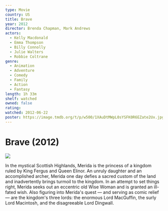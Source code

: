 ```yaml
---
type: Movie
country: US
title: Brave
year: 2012
director: Brenda Chapman, Mark Andrews
actors:
  - Kelly Macdonald
  - Emma Thompson
  - Billy Connolly
  - Julie Walters
  - Robbie Coltrane
genre:
  - Animation
  - Adventure
  - Comedy
  - Family
  - Action
  - Fantasy
length: 1h 33m
shelf: watched
owned: false
rating:
watched: 2012-06-22
poster: https://image.tmdb.org/t/p/w500/1XAuDtMWpL0sYSFK0R6EZate2Ux.jpg
---
```


# Brave (2012)

![](https://image.tmdb.org/t/p/w500/1XAuDtMWpL0sYSFK0R6EZate2Ux.jpg)

In the mystical Scottish Highlands, Merida is the princess of a kingdom ruled by King Fergus and Queen Elinor. An unruly daughter and an accomplished archer, Merida one day defies a sacred custom of the land and inadvertently brings turmoil to the kingdom. In an attempt to set things right, Merida seeks out an eccentric old Wise Woman and is granted an ill-fated wish. Also figuring into Merida's quest — and serving as comic relief — are the kingdom's three lords: the enormous Lord MacGuffin, the surly Lord Macintosh, and the disagreeable Lord Dingwall.